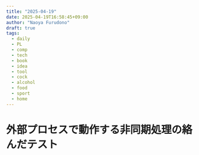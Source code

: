 ```yaml
---
title: "2025-04-19"
date: 2025-04-19T16:58:45+09:00
author: "Naoya Furudono"
draft: true
tags:
  - daily
  - PL
  - comp
  - tech
  - book
  - idea
  - tool
  - cock
  - alcohol
  - food
  - sport
  - home
---
```


# 外部プロセスで動作する非同期処理の絡んだテスト
